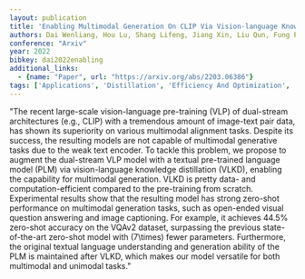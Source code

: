 ```yaml
---
layout: publication
title: 'Enabling Multimodal Generation On CLIP Via Vision-language Knowledge Distillation'
authors: Dai Wenliang, Hou Lu, Shang Lifeng, Jiang Xin, Liu Qun, Fung Pascale
conference: "Arxiv"
year: 2022
bibkey: dai2022enabling
additional_links:
  - {name: "Paper", url: "https://arxiv.org/abs/2203.06386"}
tags: ['Applications', 'Distillation', 'Efficiency And Optimization', 'Model Architecture', 'Multimodal Models', 'Training Techniques']
---
```

"The recent large-scale vision-language pre-training (VLP) of dual-stream architectures (e.g., CLIP) with a tremendous amount of image-text pair data, has shown its superiority on various multimodal alignment tasks. Despite its success, the resulting models are not capable of multimodal generative tasks due to the weak text encoder. To tackle this problem, we propose to augment the dual-stream VLP model with a textual pre-trained language model (PLM) via vision-language knowledge distillation (VLKD), enabling the capability for multimodal generation. VLKD is pretty data- and computation-efficient compared to the pre-training from scratch. Experimental results show that the resulting model has strong zero-shot performance on multimodal generation tasks, such as open-ended visual question answering and image captioning. For example, it achieves 44.5&#37; zero-shot accuracy on the VQAv2 dataset, surpassing the previous state-of-the-art zero-shot model with \(7\times\) fewer parameters. Furthermore, the original textual language understanding and generation ability of the PLM is maintained after VLKD, which makes our model versatile for both multimodal and unimodal tasks."
